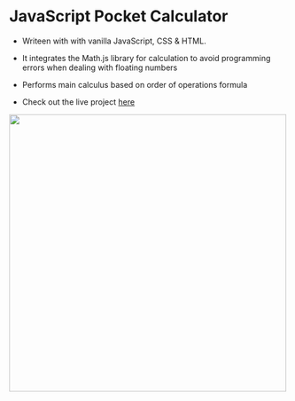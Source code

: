 # JavaScript Pocket Calculator

- Writeen with with vanilla JavaScript, CSS & HTML.
- It integrates the Math.js library for calculation to avoid programming errors when dealing with floating numbers
- Performs main calculus based on order of operations formula

- Check out the live project [here](https://inomniaparatus-wd.github.io/JavaScript-Calculator/)

<img src="https://user-images.githubusercontent.com/78725314/224530634-7b50df5d-13a3-418d-aa33-e5161ae1d456.jpg" width=500px/>
